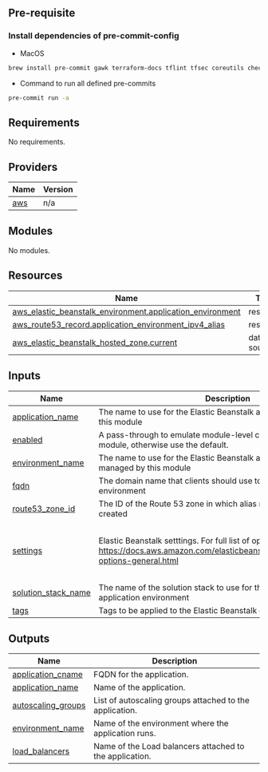 ## Pre-requisite

### Install dependencies of pre-commit-config

 * MacOS
```bash
brew install pre-commit gawk terraform-docs tflint tfsec coreutils checkov
```

 * Command to run all defined pre-commits
```bash
pre-commit run -a
```



<!-- BEGINNING OF PRE-COMMIT-TERRAFORM DOCS HOOK -->
## Requirements

No requirements.

## Providers

| Name | Version |
|------|---------|
| <a name="provider_aws"></a> [aws](#provider\_aws) | n/a |

## Modules

No modules.

## Resources

| Name | Type |
|------|------|
| [aws_elastic_beanstalk_environment.application_environment](https://registry.terraform.io/providers/hashicorp/aws/latest/docs/resources/elastic_beanstalk_environment) | resource |
| [aws_route53_record.application_environment_ipv4_alias](https://registry.terraform.io/providers/hashicorp/aws/latest/docs/resources/route53_record) | resource |
| [aws_elastic_beanstalk_hosted_zone.current](https://registry.terraform.io/providers/hashicorp/aws/latest/docs/data-sources/elastic_beanstalk_hosted_zone) | data source |

## Inputs

| Name | Description | Type | Default | Required |
|------|-------------|------|---------|:--------:|
| <a name="input_application_name"></a> [application\_name](#input\_application\_name) | The name to use for the Elastic Beanstalk application managed by this module | `any` | n/a | yes |
| <a name="input_enabled"></a> [enabled](#input\_enabled) | A pass-through to emulate module-level count.  Set to 0 to skip the module, otherwise use the default. | `string` | `"1"` | no |
| <a name="input_environment_name"></a> [environment\_name](#input\_environment\_name) | The name to use for the Elastic Beanstalk application environment managed by this module | `any` | n/a | yes |
| <a name="input_fqdn"></a> [fqdn](#input\_fqdn) | The domain name that clients should use to access the application environment | `any` | n/a | yes |
| <a name="input_route53_zone_id"></a> [route53\_zone\_id](#input\_route53\_zone\_id) | The ID of the Route 53 zone in which alias records should be created | `any` | n/a | yes |
| <a name="input_settings"></a> [settings](#input\_settings) | Elastic Beanstalk setttings. For full list of options, see https://docs.aws.amazon.com/elasticbeanstalk/latest/dg/command-options-general.html | <pre>list(object({<br>    namespace = string<br>    name      = string<br>    value     = string<br>  }))</pre> | `[]` | no |
| <a name="input_solution_stack_name"></a> [solution\_stack\_name](#input\_solution\_stack\_name) | The name of the solution stack to use for this Elastic Beanstalk application environment | `any` | n/a | yes |
| <a name="input_tags"></a> [tags](#input\_tags) | Tags to be applied to the Elastic Beanstalk environment | `map` | `{}` | no |

## Outputs

| Name | Description |
|------|-------------|
| <a name="output_application_cname"></a> [application\_cname](#output\_application\_cname) | FQDN for the application. |
| <a name="output_application_name"></a> [application\_name](#output\_application\_name) | Name of the application. |
| <a name="output_autoscaling_groups"></a> [autoscaling\_groups](#output\_autoscaling\_groups) | List of autoscaling groups attached to the application. |
| <a name="output_environment_name"></a> [environment\_name](#output\_environment\_name) | Name of the environment where the application runs. |
| <a name="output_load_balancers"></a> [load\_balancers](#output\_load\_balancers) | Name of the Load balancers attached to the application. |
<!-- END OF PRE-COMMIT-TERRAFORM DOCS HOOK -->

